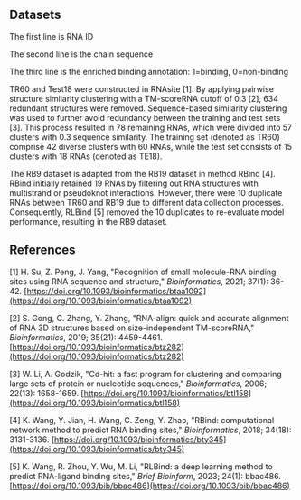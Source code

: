 ## Datasets

The first line is RNA ID

The second line is the chain sequence

The third line is the enriched binding annotation: 1=binding, 0=non-binding

TR60 and Test18 were constructed in RNAsite [1]. By applying pairwise structure similarity clustering with a TM-scoreRNA cutoff of 0.3 [2], 634 redundant structures were removed. Sequence-based similarity clustering was used to further avoid redundancy between the training and test sets [3]. This process resulted in 78 remaining RNAs, which were divided into 57 clusters with 0.3 sequence similarity. The training set (denoted as TR60) comprise 42 diverse clusters with 60 RNAs, while the test set consists of 15 clusters with 18 RNAs (denoted as TE18).

The RB9 dataset is adapted from the RB19 dataset in method RBind [4]. RBind initially retained 19 RNAs by filtering out RNA structures with multistrand or pseudoknot interactions. However, there were 10 duplicate RNAs between TR60 and RB19 due to different data collection processes. Consequently, RLBind [5] removed the 10 duplicates to re-evaluate model performance, resulting in the RB9 dataset.

## References

[1] H. Su, Z. Peng, J. Yang, "Recognition of small molecule-RNA binding sites using RNA sequence and structure," *Bioinformatics*, 2021; 37(1): 36-42. [https://doi.org/10.1093/bioinformatics/btaa1092](https://doi.org/10.1093/bioinformatics/btaa1092)

[2] S. Gong, C. Zhang, Y. Zhang, "RNA-align: quick and accurate alignment of RNA 3D structures based on size-independent TM-scoreRNA," *Bioinformatics*, 2019; 35(21): 4459-4461. [https://doi.org/10.1093/bioinformatics/btz282](https://doi.org/10.1093/bioinformatics/btz282)

[3] W. Li, A. Godzik, "Cd-hit: a fast program for clustering and comparing large sets of protein or nucleotide sequences," *Bioinformatics*, 2006; 22(13): 1658-1659. [https://doi.org/10.1093/bioinformatics/btl158](https://doi.org/10.1093/bioinformatics/btl158)

[4] K. Wang, Y. Jian, H. Wang, C. Zeng, Y. Zhao, "RBind: computational network method to predict RNA binding sites," *Bioinformatics*, 2018; 34(18): 3131-3136. [https://doi.org/10.1093/bioinformatics/bty345](https://doi.org/10.1093/bioinformatics/bty345)

[5] K. Wang, R. Zhou, Y. Wu, M. Li, "RLBind: a deep learning method to predict RNA-ligand binding sites," *Brief Bioinform*, 2023; 24(1): bbac486. [https://doi.org/10.1093/bib/bbac486](https://doi.org/10.1093/bib/bbac486)
